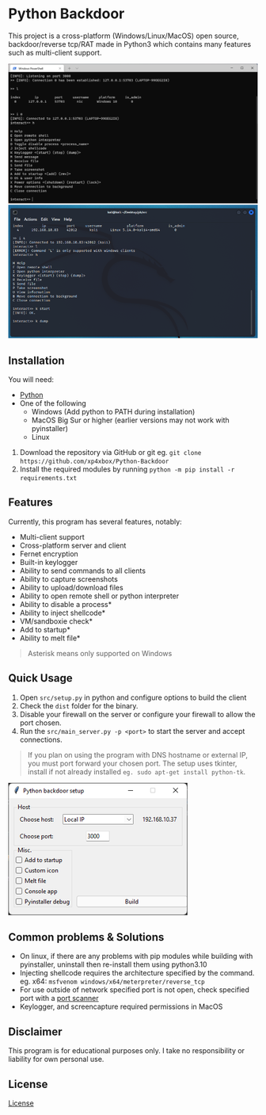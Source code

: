 # Python Backdoor

This project is a cross-platform (Windows/Linux/MacOS) open source, backdoor/reverse tcp/RAT made in Python3 which contains many features such as multi-client support.

![image](.github/resources/demo.png)
![image](.github/resources/demo2.png)

## Installation

You will need:

* [Python](https://www.python.org/downloads) 
* One of the following
  * Windows (Add python to PATH during installation)
  * MacOS Big Sur or higher (earlier versions may not work with pyinstaller)
  * Linux

1. Download the repository via GitHub or git eg. `git clone https://github.com/xp4xbox/Python-Backdoor`
2. Install the required modules by running `python -m pip install -r requirements.txt`

## Features

Currently, this program has several features, notably:

* Multi-client support
* Cross-platform server and client
* Fernet encryption
* Built-in keylogger
* Ability to send commands to all clients
* Ability to capture screenshots
* Ability to upload/download files
* Ability to open remote shell or python interpreter
* Ability to disable a process*
* Ability to inject shellcode*
* VM/sandboxie check*
* Add to startup*
* Ability to melt file*

> Asterisk means only supported on Windows 

## Quick Usage

1. Open `src/setup.py` in python and configure options to build the client
2. Check the `dist` folder for the binary.
3. Disable your firewall on the server or configure your firewall to allow the port chosen.
4. Run the `src/main_server.py -p <port>` to start the server and accept connections.

> If you plan on using the program with DNS hostname or external IP, you must port forward your chosen port.
> The setup uses tkinter, install if not already installed `eg. sudo apt-get install python-tk`.

![image](.github/resources/setup.png)

## Common problems & Solutions

- On linux, if there are any problems with pip modules while building with pyinstaller, uninstall then re-install them using python3.10
- Injecting shellcode requires the architecture specified by the command. eg. x64: `msfvenom windows/x64/meterpreter/reverse_tcp`
- For use outside of network specified port is not open, check specified port with a [port scanner](https://www.whatismyip.com/port-scanner/)
- Keylogger, and screencapture required permissions in MacOS

## Disclaimer

This program is for educational purposes only. I take no responsibility or liability for own personal use.

## License

[License](https://github.com/xp4xbox/Python-Backdoor/blob/master/license)
